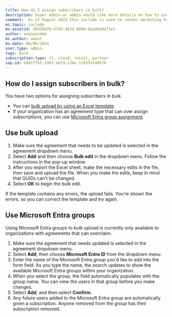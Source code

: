 ```yaml
---
title: How do I assign subscribers in bulk?
description: Super admin or admin would like more details on how to use the bulk feature.
comment:  As of August 2023 this include is used to render marketing FAQ content for VS Subscriptions in the following portals - VSCom, Manage, and My portals. It was not used for learn.microsoft.com content at that time. SMEs are Evan Windom and Larissa Crawford of Red Door Collaborative and Sharvari Dighe.
ms.topic: include
ms.assetid: 3b450a79-47d2-4434-899d-bea29a0271e1
author: evanwindom
ms.author: amast
ms.date: 04/09/2024
user.type: admin
tags: bulk
subscription.type: vl, cloud, retail, partner
sap.id: b84fffb5-3363-eb7d-224e-1c63faf4067b
---
```


## How do I assign subscribers in bulk?

You have two options for assigning subscribers in bulk.
+ You can [bulk upload by using an Excel template](https://learn.microsoft.com/visualstudio/subscriptions/assign-license-bulk#use-bulk-add-to-assign-subscriptions).
+ If your organization has an agreement type that can over assign subscriptions, you can use [Microsoft Entra group assignment](https://learn.microsoft.com/visualstudio/subscriptions/assign-license-bulk#use-entra-id-groups-to-assign-subscriptions).

## Use bulk upload
1. Make sure the agreement that needs to be updated is selected in the agreement dropdown menu.
2. Select **Add** and then choose **Bulk edit** in the dropdown menu. Follow the instructions in the pop-up window.
3. After you export the Excel sheet, make the necessary edits in the file, then save and upload the file. When you make the edits, keep in mind that GUIDs can't be changed.
4. Select **OK** to begin the bulk edit.

If the template contains any errors, the upload fails. You're shown the errors, so you can correct the template and try again.

<a name='use-microsoft-entra-id-groups'></a>

## Use Microsoft Entra groups
Using Microsoft Entra groups to bulk upload is currently only available to organizations with agreements that can overclaim.
1. Make sure the agreement that needs updated is selected in the agreement dropdown menu.
2. Select **Add**, then choose **Microsoft Entra ID** from the dropdown menu.
3. Enter the name of the Microsoft Entra group you'd like to add into the form field. As you type the name, the search updates to show the available Microsoft Entra groups within your organization.
4. When you select the group, the field automatically populates with the group name. You can view the users in that group before you make changes.
5. Select **Add**, and then select **Confirm**.
6. Any future users added to the Microsoft Entra group are automatically given a subscription. Anyone removed from the group has their subscription removed.
